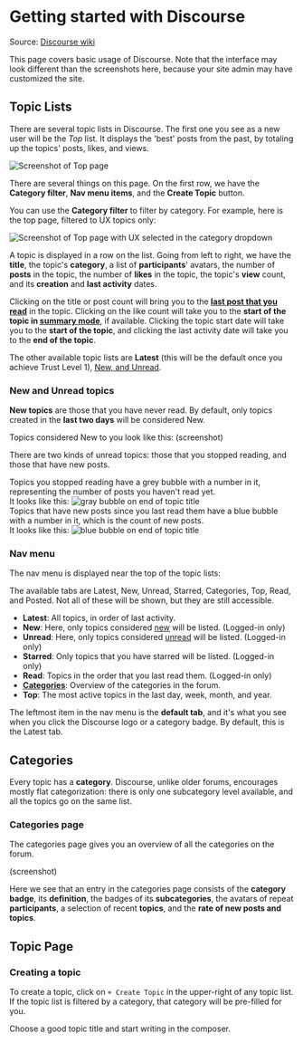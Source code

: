 # Getting started with Discourse

Source: [Discourse wiki](https://github.com/discourse/discourse/wiki/Basic-Usage-Guide)

This page covers basic usage of Discourse. Note that the interface may look different than the screenshots here, because your site admin may have customized the site.


## Topic Lists
There are several topic lists in Discourse. The first one you see as a new user will be the *Top* list. It displays the 'best' posts from the past, by totaling up the topics' posts, likes, and views.

![Screenshot of Top page](http://i.imgur.com/7Qolwkl.png)

There are several things on this page. On the first row, we have the **Category filter**, **Nav menu items**, and the **Create Topic** button.

You can use the **Category filter** to filter by category. For example, here is the top page, filtered to UX topics only:

![Screenshot of Top page with UX selected in the category dropdown](http://i.imgur.com/kpBmpfJ.png)

A topic is displayed in a row on the list. Going from left to right, we have the **title**, the topic's **category**, a list of **participants**' avatars, the number of **posts** in the topic, the number of **likes** in the topic, the topic's **view** count, and its **creation** and **last activity** dates.

Clicking on the title or post count will bring you to the **[last post that you read](#last-read-tracking)** in the topic. Clicking on the like count will take you to the **start of the topic in [summary mode](#summary-mode)**, if available. Clicking the topic start date will take you to the **start of the topic**, and clicking the last activity date will take you to the **end of the topic**.

The other available topic lists are **Latest** (this will be the default once you achieve Trust Level 1), [New, and Unread](#new-and-unread-topics). 

### New and Unread topics
**New topics** are those that you have never read. By default, only topics created in the **last two days** will be considered New.

Topics considered New to you look like this: (screenshot)

There are two kinds of unread topics: those that you stopped reading, and those that have new posts.

Topics you stopped reading have a grey bubble with a number in it, representing the number of posts you haven't read yet.  
It looks like this: ![gray bubble on end of topic title](http://i.imgur.com/vUzIhMT.png)  
Topics that have new posts since you last read them have a blue bubble with a number in it, which is the count of new posts.  
It looks like this: ![blue bubble on end of topic title](http://i.imgur.com/s1pwh4P.png)

### Nav menu
The nav menu is displayed near the top of the topic lists:

The available tabs are Latest, New, Unread, Starred, Categories, Top, Read, and Posted. Not all of these will be shown, but they are still accessible.

 - **Latest**: All topics, in order of last activity.
 - **New**: Here, only topics considered [new](#new-and-unread-topics) will be listed. (Logged-in only)
 - **Unread**: Here, only topics considered [unread](#new-and-unread-topics) will be listed.  (Logged-in only)
 - **Starred**: Only topics that you have starred will be listed.  (Logged-in only)
 - **Read**: Topics in the order that you last read them.  (Logged-in only)
 - **[Categories](#categories)**: Overview of the categories in the forum.
 - **Top**: The most active topics in the last day, week, month, and year.

The leftmost item in the nav menu is the **default tab**, and it's what you see when you click the Discourse logo or a category badge. By default, this is the Latest tab.

## Categories
Every topic has a **category**. Discourse, unlike older forums, encourages mostly flat categorization: there is only one subcategory level available, and all the topics go on the same list.

### Categories page
The categories page gives you an overview of all the categories on the forum.

(screenshot)

Here we see that an entry in the categories page consists of the **category badge**, its **definition**, the badges of its **subcategories**, the avatars of repeat **participants**, a selection of recent **topics**, and the **rate of new posts and topics**.

## Topic Page

### Creating a topic
To create a topic, click on `+ Create Topic` in the upper-right of any topic list. If the topic list is filtered by a category, that category will be pre-filled for you.

Choose a good topic title and start writing in the composer.